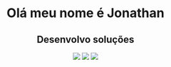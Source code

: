 #  <div align="center"> Olá meu nome é Jonathan </div>
 ## <div align="center"> Desenvolvo soluções </div> 

<div align="center">
  <a href="https://github.com/ojonathanpablo">
</div>
<div align="center"> 

 
  <a href="https://www.linkedin.com/in/jonathan-pablo-b99239241/" target="_blank"><img src="https://img.shields.io/badge/LinkedIn-0077B5?style=for-the-badge&logo=linkedin&logoColor=white" target="_blank"></a>
 <a href="   " target="_blank"><img src="https://img.shields.io/badge/Discord-7289DA?style=for-the-badge&logo=discord&logoColor=white" target="_blank"></a> 
 <a href = "mailto:contato.jonathanpablo@gmail.com"><img src="https://img.shields.io/badge/-Gmail-%23333?style=for-the-badge&logo=gmail&logoColor=white" target="_blank"></a>
 
</div>


